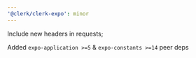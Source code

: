 ```yaml
---
'@clerk/clerk-expo': minor
---
```


Include new headers in requests;

Added `expo-application >=5` & `expo-constants >=14` peer deps
